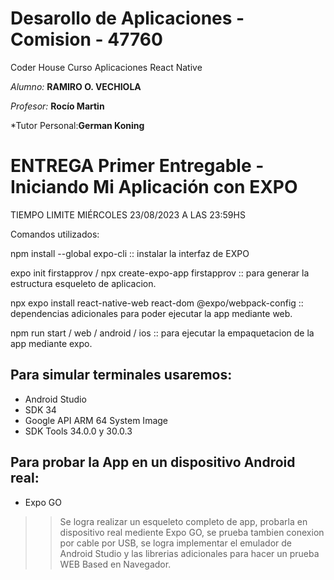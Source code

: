 # Desarollo de Aplicaciones - Comision - 47760
Coder House Curso Aplicaciones React Native

*Alumno:* **RAMIRO O. VECHIOLA**

*Profesor:* **Rocío Martin**

*Tutor Personal:**German Koning**

# ENTREGA Primer Entregable - Iniciando Mi Aplicación con EXPO
TIEMPO LIMITE MIÉRCOLES 23/08/2023 A LAS 23:59HS

Comandos utilizados:

npm install --global expo-cli :: instalar la interfaz de EXPO

expo init firstapprov / npx create-expo-app firstapprov :: para generar la estructura esqueleto de aplicacion.

npx expo install react-native-web react-dom @expo/webpack-config :: dependencias adicionales para poder ejecutar la app mediante web.

npm run start / web / android / ios :: para ejecutar la empaquetacion de la app mediante expo.


## Para simular terminales usaremos:
- Android Studio
- SDK 34
- Google API ARM 64 System Image
- SDK Tools 34.0.0 y 30.0.3

## Para probar la App en un dispositivo Android real:
- Expo GO

>>Se logra realizar un esqueleto completo de app, probarla en dispositivo real mediente Expo GO, se prueba tambien conexion por cable por USB, se logra implementar el emulador de Android Studio y las librerias adicionales para hacer un prueba WEB Based en Navegador.
